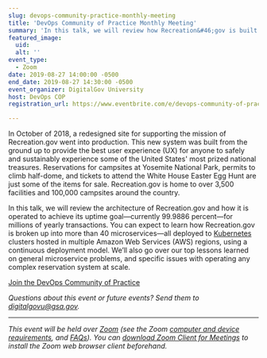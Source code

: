 ```yaml
---
slug: devops-community-practice-monthly-meeting
title: 'DevOps Community of Practice Monthly Meeting'
summary: 'In this talk, we will review how Recreation&#46;gov is built and operated to achieve its uptime goal for millions of yearly transactions&#46;'
featured_image: 
  uid: 
  alt: ''
event_type: 
  - Zoom
date: 2019-08-27 14:00:00 -0500
end_date: 2019-08-27 14:30:00 -0500
event_organizer: DigitalGov University
host: DevOps COP
registration_url: https://www.eventbrite.com/e/devops-community-of-practice-monthly-meeting-registration-69450501319

---
```


In October of 2018, a redesigned site for supporting the mission of Recreation.gov went into production. This new system was built from the ground up to provide the best user experience (UX) for anyone to safely and sustainably experience some of the United States' most prized national treasures. Reservations for campsites at Yosemite National Park, permits to climb half-dome, and tickets to attend the White House Easter Egg Hunt are just some of the items for sale. Recreation.gov is home to over 3,500 facilities and 100,000 campsites around the country.
 
In this talk, we will review the architecture of Recreation.gov and how it is operated to achieve its uptime goal&mdash;currently 99.9886 percent&mdash;for millions of yearly transactions. You can expect to learn how Recreation.gov is broken up into more than 40 microservices&mdash;all deployed to [Kubernetes](https://en.wikipedia.org/wiki/Kubernetes) clusters hosted in multiple Amazon Web Services (AWS) regions, using a continuous deployment model. We’ll also go over our top lessons learned on general microservice problems, and specific issues with operating any complex reservation system at scale. 

[Join the DevOps Community of Practice](https://digital.gov/communities/devops/) 

_Questions about this event or future events? Send them to [digitalgovu@gsa.gov](mailto:digitalgovu@gsa.gov)._ 

--- 

_This event will be held over [Zoom](https://www.zoom.us/) (see the Zoom [computer and device requirements](https://support.zoom.us/hc/en-us/articles/201362023-System-Requirements-for-PC-Mac-and-Linux), and [FAQs](https://support.zoom.us/hc/en-us/sections/200277708-Frequently-Asked-Questions)). You can [download Zoom Client for Meetings](https://zoom.us/download#client&#95;4meeting) to install the Zoom web browser client beforehand._ 
